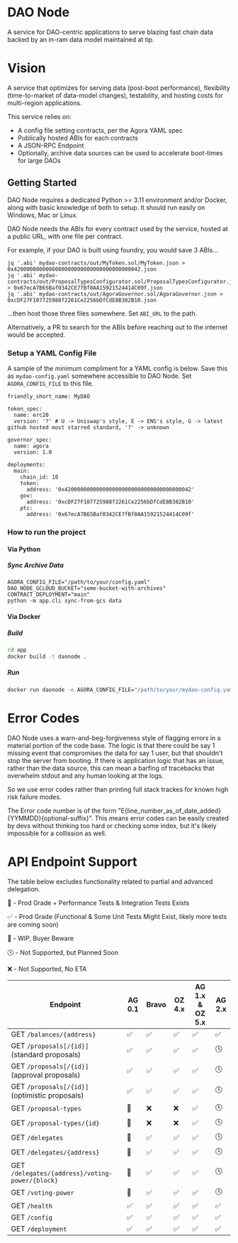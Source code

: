 # DAO Node

A service for DAO-centric applications to serve blazing fast chain data backed by an in-ram data model maintained at tip.  

# Vision

A service that optimizes for serving data (post-boot performance), flexibility (time-to-market of data-model changes), testability, and hosting costs for multi-region applications.

This service relies on:
- A config file setting contracts, per the Agora YAML spec
- Publically hosted ABIs for each contracts
- A JSON-RPC Endpoint
- Optionally, archive data sources can be used to accelerate boot-times for large DAOs


## Getting Started <a name="getstarted"></a>

DAO Node requires a dedicated Python >= 3.11 environment and/or Docker, along with basic knowledge of both to setup.  It should run easily on Windows, Mac or Linux.

DAO Node needs the ABIs for every contract used by the service, hosted at a public URL, with one file per contract.  

For example, if your DAO is built using foundry, you would save 3 ABIs...

```
jq '.abi' mydao-contracts/out/MyToken.sol/MyToken.json > 0x4200000000000000000000000000000000000042.json
jq '.abi' mydao-contracts/out/ProposalTypesConfigurator.sol/ProposalTypesConfigurator.json > 0x67ecA7B65Baf0342CE7fBf0AA15921524414C09f.json
jq '.abi' mydao-contracts/out/AgoraGovernor.sol/AgoraGovernor.json > 0xcDF27F107725988f2261Ce2256bDfCdE8B382B10.json
```

...then host those three files somewhere.  Set `ABI_URL` to the path.

Alternatively, a PR to search for the ABIs before reaching out to the internet would be accepted. 

### Setup a YAML Config File

A sample of the minimum compliment for a YAML config is below.  Save this as `mydao-config.yaml` somewhere accessible to DAO Node.  Set `AGORA_CONFIG_FILE` to this file.

```
friendly_short_name: MyDAO

token_spec: 
  name: erc20
  version: '?' # U -> Uniswap's style, E -> ENS's style, G -> latest github hosted most starred standard, '?' -> unknown

governor_spec:
  name: agora
  version: 1.0

deployments:
  main:
    chain_id: 10
    token: 
      address: '0x4200000000000000000000000000000000000042'
    gov: 
      address: '0xcDF27F107725988f2261Ce2256bDfCdE8B382B10'
    ptc:
      address: '0x67ecA7B65Baf0342CE7fBf0AA15921524414C09f'
```

### How to run the project <a name="run"></a>

#### Via Python

##### Sync Archive Data

```
AGORA_CONFIG_FILE="/path/to/your/config.yaml" 
DAO_NODE_GCLOUD_BUCKET="some-bucket-with-archives" 
CONTRACT_DEPLOYMENT="main" 
python -m app.cli sync-from-gcs data
```

#### Via Docker

##### Build
```bash
cd app
docker build -t daonode .
```

##### Run
```bash
docker run daonode -e AGORA_CONFIG_FILE="/path/to/your/mydao-config.yaml" ABI_URL="http://your-abi-host.com/abis/" CONTRACT_DEPLOYMENT="main" DAO_NODE_ARCHIVE_NODE_HTTP="http://your-geth-node" DAO_NODE_REALTIME_NODE_WS="ws://your-geth-node"
```

# Error Codes

DAO Node uses a warn-and-beg-forgiveness style of flagging errors in a material portion of the code base.  The logic is that there could be say 1 missing event that compromises the data for say 1 user, but that shouldn't stop the server from booting.  If there is application logic that has an issue, rather than the data source, this can mean a barfing of tracebacks that overwhelm stdout and any human looking at the logs.  

So we use error codes rather than printing full stack trackes for known high risk failure modes.

The Error code number is of the form "E{line_number_as_of_date_added}{YYMMDD}{optional-suffix}".  This means error codes can be easily created by devs without thinking too hard or checking some index, but it's likely impossible for a collission as well.

# API Endpoint Support

The table below excludes functionality related to partial and advanced delegation.

🚀 - Prod Grade + Performance Tests & Integration Tests Exists

✅ - Prod Grade (Functional & Some Unit Tests Might Exist, likely more tests are coming soon)

🚧 - WIP, Buyer Beware

🕓 - Not Supported, but Planned Soon

❌ - Not Supported, No ETA

| Endpoint | AG 0.1 | Bravo | OZ 4.x | AG 1.x & OZ 5.x | AG 2.x |
|----------|-------|----------------|---------|---------|---------|
| GET `/balances/{address}`                       | ✅ | ✅ | ✅ | ✅ | ✅ |
| GET `/proposals[/{id}]` (standard proposals)    | ✅ | ✅ | ✅ | ✅ | 🕓 |
| GET `/proposals[/{id}]` (approval proposals)    | ✅ | ✅ | ✅ | ✅ | 🕓 |
| GET `/proposals[/{id}]` (optimistic proposals)  | ✅ | ✅ | ✅ | ✅ | 🕓 |
| GET `/proposal-types`                           | 🚧 | ❌ | ❌ | ✅ | 🕓 |
| GET `/proposal-types/{id}`                      | 🚧 | ❌ | ❌ | ✅ | 🕓 |
| GET `/delegates`                                | 🚧 | ✅ | ✅ | ✅ | 🕓 |
| GET `/delegates/{address}`                      | 🚧 | ✅ | ✅ | ✅ | 🕓 |
| GET `/delegates/{address}/voting-power/{block}` | 🚧 | ✅ | ✅ | ✅ | 🕓 |
| GET `/voting-power`                             | 🚧 | ✅ | ✅ | ✅ | 🕓 |
| GET `/health`                                   | ✅ | ✅ | ✅ | ✅ | ✅ |
| GET `/config`                                   | ✅ | ✅ | ✅ | ✅ | ✅ |
| GET `/deployment`                               | ✅ | ✅ | ✅ | ✅ | ✅ |

